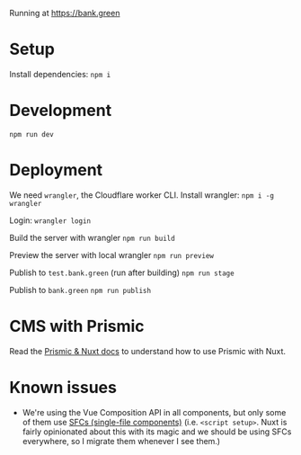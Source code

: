 Running at https://bank.green

# Setup

Install dependencies:
`npm i`

# Development

`npm run dev`

# Deployment

We need `wrangler`, the Cloudflare worker CLI.
Install wrangler:
`npm i -g wrangler`

Login:
`wrangler login`

Build the server with wrangler
`npm run build`

Preview the server with local wrangler
`npm run preview`

Publish to `test.bank.green` (run after building)
`npm run stage`

Publish to `bank.green`
`npm run publish`

# CMS with Prismic

Read the [Prismic & Nuxt docs](https://prismic.io/docs/nuxt) to understand how to use Prismic with Nuxt.

# Known issues

- We're using the Vue Composition API in all components, but only some of them use [SFCs (single-file components)](https://vuejs.org/guide/scaling-up/sfc.html) (i.e. `<script setup>`. Nuxt is fairly opinionated about this with its magic and we should be using SFCs everywhere, so I migrate them whenever I see them.)
